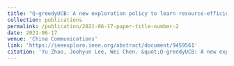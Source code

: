 ```yaml
---
title: "Q-greedyUCB: A new exploration policy to learn resource-efficient scheduling"
collection: publications
permalink: /publication/2021-06-17-paper-title-number-2
date: 2021-06-17
venue: 'China Communications'
link: 'https://ieeexplore.ieee.org/abstract/document/9459561'
citation: 'Yu Zhao, Joohyun Lee, Wei Chen. &quot;Q-greedyUCB: A new exploration policy to learn resource-efficient scheduling.&quot; <i>China Communications</i>. vol. 18, no. 6, pp. 12–23, 2021.'
---
```

